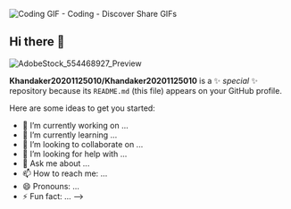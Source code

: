 
![Coding GIF - Coding - Discover   Share GIFs](https://github.com/Khandaker20201125010/Khandaker20201125010/assets/110191108/b5b7887c-f61b-43f0-a1da-d7d1b64297b0)

## Hi there 👋
![AdobeStock_554468927_Preview](https://github.com/Khandaker20201125010/Khandaker20201125010/assets/110191108/c1a35898-0440-4f12-9108-4d77600c42bc)



**Khandaker20201125010/Khandaker20201125010** is a ✨ _special_ ✨ repository because its `README.md` (this file) appears on your GitHub profile.

Here are some ideas to get you started:

- 🔭 I’m currently working on ...
- 🌱 I’m currently learning ...
- 👯 I’m looking to collaborate on ...
- 🤔 I’m looking for help with ...
- 💬 Ask me about ...
- 📫 How to reach me: ...
- 😄 Pronouns: ...
- ⚡ Fun fact: ...
-->
